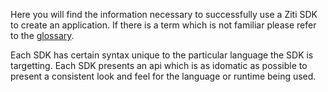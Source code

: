 
Here you will find the information necessary to successfully use a Ziti SDK to create an application. If there is a term
which is not familiar please refer to the [glossary](../glossary/index.md).

Each SDK has certain syntax unique to the particular language the SDK is targetting. Each SDK presents an api which is
as idomatic as possible to present a consistent look and feel for the language or runtime being used.


